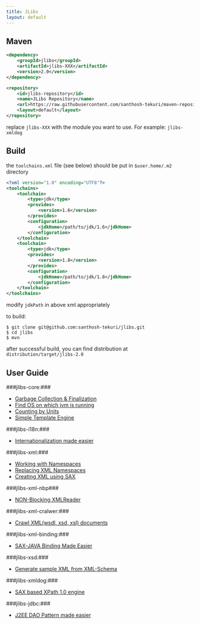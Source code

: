 ```yaml
---
title: JLibs
layout: default
---
```


## Maven

```xml
<dependency>
    <groupId>jlibs</groupId>
    <artifactId>jlibs-XXX</artifactId>
    <version>2.0</version>
</dependency> 

<repository>
    <id>jlibs-repository</id>
    <name>JLibs Repository</name>
    <url>https://raw.githubusercontent.com/santhosh-tekuri/maven-repository/master</url>
    <layout>default</layout>
</repository>
```

replace `jlibs-XXX` with the module you want to use. For example: `jlibs-xmldog`

## Build

the `toolchains.xml` file (see below) should be put in `$user.home/.m2` directory

```xml
<?xml version="1.0" encoding="UTF8"?>
<toolchains>
    <toolchain>
        <type>jdk</type>
        <provides>
            <version>1.6</version>
        </provides>
        <configuration>
            <jdkHome>/path/to/jdk/1.6</jdkHome>
        </configuration>
    </toolchain>
    <toolchain>
        <type>jdk</type>
        <provides>
            <version>1.8</version>
        </provides>
        <configuration>
            <jdkHome>/path/to/jdk/1.8</jdkHome>
        </configuration>
    </toolchain>
</toolchains>
```

modify `jdkPath` in above xml appropriately

to build:

```
$ git clone git@github.com:santhosh-tekuri/jlibs.git
$ cd jlibs
$ mvn
```

after successful build, you can find distribution at `distribution/target/jlibs-2.0`

## User Guide

###jlibs-core:###

* [Garbage Collection & Finalization](core/GarbageCollection.html)
* [Find OS on which jvm is running](core/OSInformation.html)
* [Counting by Units](core/Counting.html)
* [Simple Template Engine](core/TemplateMatcher.html)

###jlibs-i18n:###

* [Internationalization made easier](i18n/Internationalization.html)

###jlibs-xml:###

* [Working with Namespaces](xml/Namespaces.html)
* [Replacing XML Namespaces](xml/NamespaceReplacer.html)
* [Creating XML using SAX](xml/XMLDocument.html)

###jlibs-xml-nbp###

* [NON-Blocking XMLReader](xml/nbp/AsyncXMLReader.html)

###jlibs-xml-cralwer:###

* [Crawl XML(wsdl, xsd, xsl) documents](xml/crawler/XMLCrawler.html)

###jlibs-xml-binding:###

* [SAX-JAVA Binding Made Easier](xml/binding/SAX2JavaBinding.html)

###jlibs-xsd:###

* [Generate sample XML from XML-Schema](xsd/XSInstance.html)

###jlibs-xmldog:###

* [SAX based XPath 1.0 engine](xmldog/XMLDog.html)

###jlibs-jdbc:###

* [J2EE DAO Pattern made easier](jdbc/DAOPattern.html)

